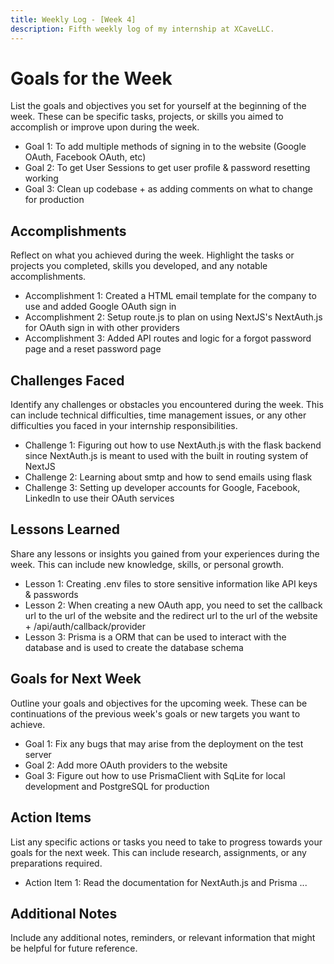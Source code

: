 ```yaml
---
title: Weekly Log - [Week 4]
description: Fifth weekly log of my internship at XCaveLLC.
---
```

# Goals for the Week

List the goals and objectives you set for yourself at the beginning of the week. These can be specific tasks, projects, or skills you aimed to accomplish or improve upon during the week.

- Goal 1: To add multiple methods of signing in to the website (Google OAuth, Facebook OAuth, etc)
- Goal 2: To get User Sessions to get user profile & password resetting working
- Goal 3: Clean up codebase + as adding comments on what to change for production

## Accomplishments

Reflect on what you achieved during the week. Highlight the tasks or projects you completed, skills you developed, and any notable accomplishments.

- Accomplishment 1: Created a HTML email template for the company to use and added Google OAuth sign in
- Accomplishment 2: Setup route.js to plan on using NextJS's NextAuth.js for OAuth sign in with other providers
- Accomplishment 3: Added API routes and logic for a forgot password page and a reset password page 

## Challenges Faced

Identify any challenges or obstacles you encountered during the week. This can include technical difficulties, time management issues, or any other difficulties you faced in your internship responsibilities.

- Challenge 1: Figuring out how to use NextAuth.js with the flask backend since NextAuth.js is meant to used with the built in routing system of NextJS
- Challenge 2: Learning about smtp and how to send emails using flask 
- Challenge 3: Setting up developer accounts for Google, Facebook, LinkedIn to use their OAuth services

## Lessons Learned

Share any lessons or insights you gained from your experiences during the week. This can include new knowledge, skills, or personal growth.

- Lesson 1: Creating .env files to store sensitive information like API keys & passwords 
- Lesson 2: When creating a new OAuth app, you need to set the callback url to the url of the website and the redirect url to the url of the website + /api/auth/callback/provider
- Lesson 3: Prisma is a ORM that can be used to interact with the database and is used to create the database schema 

## Goals for Next Week

Outline your goals and objectives for the upcoming week. These can be continuations of the previous week's goals or new targets you want to achieve.

- Goal 1: Fix any bugs that may arise from the deployment on the test server 
- Goal 2: Add more OAuth providers to the website
- Goal 3: Figure out how to use PrismaClient with SqLite for local development and PostgreSQL for production

## Action Items

List any specific actions or tasks you need to take to progress towards your goals for the next week. This can include research, assignments, or any preparations required.

- Action Item 1: Read the documentation for NextAuth.js and Prisma
...

## Additional Notes

Include any additional notes, reminders, or relevant information that might be helpful for future reference.